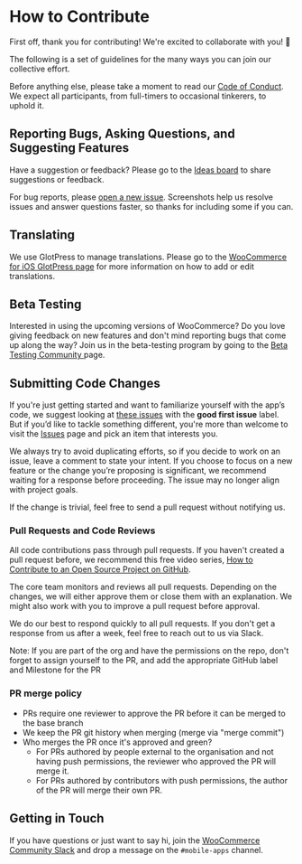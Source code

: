 # How to Contribute

First off, thank you for contributing! We're excited to collaborate with you! 🎉

The following is a set of guidelines for the many ways you can join our collective effort.

Before anything else, please take a moment to read our [Code of Conduct](CODE-OF-CONDUCT.md). We expect all participants, from full-timers to occasional tinkerers, to uphold it.

## Reporting Bugs, Asking Questions, and Suggesting Features

Have a suggestion or feedback? Please go to the [Ideas board](https://ideas.woocommerce.com/forums/133476-woocommerce?category_id=84283.) to share suggestions or feedback.

For bug reports, please [open a new issue](https://github.com/woocommerce/woocommerce-ios/issues/new/choose). Screenshots help us resolve issues and answer questions faster, so thanks for including some if you can.

## Translating

We use GlotPress to manage translations. Please go to the [WooCommerce for iOS GlotPress page](https://translate.wordpress.com/projects/woocommerce/woocommerce-ios/) for more information on how to add or edit translations.

## Beta Testing

Interested in using the upcoming versions of WooCommerce? Do you love giving feedback on new features and don't mind reporting bugs that come up along the way? Join us in the beta-testing program by going to the [Beta Testing Community ](https://woocommercehalo.wordpress.com/) page.

## Submitting Code Changes

If you're just getting started and want to familiarize yourself with the app’s code, we suggest looking at [these issues](https://github.com/woocommerce/woocommerce-ios/issues?q=is%3Aissue+is%3Aopen+label%3A%22good+first+issue%22) with the **good first issue** label. But if you’d like to tackle something different, you're more than welcome to visit the [Issues](https://github.com/woocommerce/woocommerce-ios/issues) page and pick an item that interests you.

We always try to avoid duplicating efforts, so if you decide to work on an issue, leave a comment to state your intent. If you choose to focus on a new feature or the change you’re proposing is significant, we recommend waiting for a response before proceeding. The issue may no longer align with project goals.

If the change is trivial, feel free to send a pull request without notifying us.

### Pull Requests and Code Reviews

All code contributions pass through pull requests. If you haven't created a pull request before, we recommend this free video series, [How to Contribute to an Open Source Project on GitHub](https://egghead.io/courses/how-to-contribute-to-an-open-source-project-on-github).

The core team monitors and reviews all pull requests. Depending on the changes, we will either approve them or close them with an explanation. We might also work with you to improve a pull request before approval.

We do our best to respond quickly to all pull requests. If you don't get a response from us after a week, feel free to reach out to us via Slack.

Note: If you are part of the org and have the permissions on the repo, don't forget to assign yourself to the PR, and add the appropriate GitHub label and Milestone for the PR

### PR merge policy

* PRs require one reviewer to approve the PR before it can be merged to the base branch
* We keep the PR git history when merging (merge via "merge commit")
* Who merges the PR once it's approved and green?
  * For PRs authored by people external to the organisation and not having push permissions, the reviewer who approved the PR will merge it.
  * For PRs authored by contributors with push permissions, the author of the PR will merge their own PR.

## Getting in Touch

If you have questions or just want to say hi, join the [WooCommerce Community Slack](https://woocommerce.com/community-slack/) and drop a message on the `#mobile-apps` channel.
